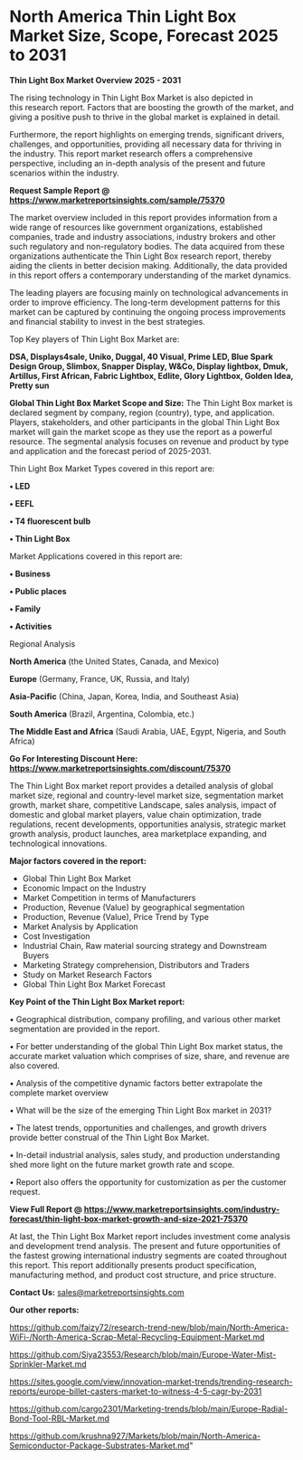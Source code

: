 # North America Thin Light Box Market Size, Scope, Forecast 2025 to 2031

<Strong> Thin Light Box Market Overview 2025 - 2031</strong>

The rising technology in Thin Light Box Market is also depicted in this research report. Factors that are boosting the growth of the market, and giving a positive push to thrive in the global market is explained in detail.

Furthermore, the report highlights on emerging trends, significant drivers, challenges, and opportunities, providing all necessary data for thriving in the industry. This report market research offers a comprehensive perspective, including an in-depth analysis of the present and future scenarios within the industry.

<strong>Request Sample Report @ <a href=https://www.marketreportsinsights.com/sample/75370>https://www.marketreportsinsights.com/sample/75370</a></strong>

The market overview included in this report provides information from a wide range of resources like government organizations, established companies, trade and industry associations, industry brokers and other such regulatory and non-regulatory bodies. The data acquired from these organizations authenticate the Thin Light Box research report, thereby aiding the clients in better decision making. Additionally, the data provided in this report offers a contemporary understanding of the market dynamics.

The leading players are focusing mainly on technological advancements in order to improve efficiency. The long-term development patterns for this market can be captured by continuing the ongoing process improvements and financial stability to invest in the best strategies.

Top Key players of Thin Light Box Market are:

<strong>DSA, Displays4sale, Uniko, Duggal, 40 Visual, Prime LED, Blue Spark Design Group, Slimbox, Snapper Display, W&Co, Display lightbox, Dmuk, Artillus, First African, Fabric Lightbox, Edlite, Glory Lightbox, Golden Idea, Pretty sun</strong>

<strong><b>Global Thin Light Box Market Scope and Size:</b></strong>
The Thin Light Box market is declared segment by company, region (country), type, and application. Players, stakeholders, and other participants in the global Thin Light Box market will gain the market scope as they use the report as a powerful resource. The segmental analysis focuses on revenue and product by type and application and the forecast period of 2025-2031.

Thin Light Box Market Types covered in this report are:

<strong>• LED

• EEFL

• T4 fluorescent bulb

• Thin Light Box</strong>

Market Applications covered in this report are:

<strong>• Business

• Public places

• Family

• Activities</strong> 

Regional Analysis

<strong>North America</strong> (the United States, Canada, and Mexico)

<strong>Europe</strong> (Germany, France, UK, Russia, and Italy)

<strong>Asia-Pacific</strong> (China, Japan, Korea, India, and Southeast Asia)

<strong>South America</strong> (Brazil, Argentina, Colombia, etc.)

<strong>The Middle East and Africa</strong> (Saudi Arabia, UAE, Egypt, Nigeria, and South Africa)

<strong>Go For Interesting Discount Here: <a href=https://www.marketreportsinsights.com/discount/75370>https://www.marketreportsinsights.com/discount/75370</a></strong>

The Thin Light Box market report provides a detailed analysis of global market size, regional and country-level market size, segmentation market growth, market share, competitive Landscape, sales analysis, impact of domestic and global market players, value chain optimization, trade regulations, recent developments, opportunities analysis, strategic market growth analysis, product launches, area marketplace expanding, and technological innovations.

<strong><b>Major factors covered in the report:</b></strong>
<ul>
  <li>Global Thin Light Box Market </li>
  <li>Economic Impact on the Industry</li>
  <li>Market Competition in terms of Manufacturers</li>
  <li>Production, Revenue (Value) by geographical segmentation</li>
  <li>Production, Revenue (Value), Price Trend by Type</li>
  <li>Market Analysis by Application</li>
  <li>Cost Investigation</li>
  <li>Industrial Chain, Raw material sourcing strategy and Downstream Buyers</li>
  <li>Marketing Strategy comprehension, Distributors and Traders</li>
  <li>Study on Market Research Factors</li>
  <li>Global Thin Light Box Market Forecast</li>
</ul>

<strong><b>Key Point of the Thin Light Box Market report:</b></strong>

• Geographical distribution, company profiling, and various other market segmentation are provided in the report.

• For better understanding of the global Thin Light Box market status, the accurate market valuation which comprises of size, share, and revenue are also covered.

• Analysis of the competitive dynamic factors better extrapolate the complete market overview

• What will be the size of the emerging Thin Light Box market in 2031?

• The latest trends, opportunities and challenges, and growth drivers provide better construal of the Thin Light Box Market.

• In-detail industrial analysis, sales study, and production understanding shed more light on the future market growth rate and scope.

• Report also offers the opportunity for customization as per the customer request.

<strong><b>View Full Report @ <a href=https://www.marketreportsinsights.com/industry-forecast/thin-light-box-market-growth-and-size-2021-75370>https://www.marketreportsinsights.com/industry-forecast/thin-light-box-market-growth-and-size-2021-75370</a></b></strong>


At last, the Thin Light Box Market report includes investment come analysis and development trend analysis. The present and future opportunities of the fastest growing international industry segments are coated throughout this report. This report additionally presents product specification, manufacturing method, and product cost structure, and price structure.

<strong>Contact Us:</strong>
sales@marketreportsinsights.com

<strong>Our other reports:</strong>

<a href=https://github.com/faizy72/research-trend-new/blob/main/North-America-WiFi-/North-America-Scrap-Metal-Recycling-Equipment-Market.md>https://github.com/faizy72/research-trend-new/blob/main/North-America-WiFi-/North-America-Scrap-Metal-Recycling-Equipment-Market.md</a>

<a href=https://github.com/Siya23553/Research/blob/main/Europe-Water-Mist-Sprinkler-Market.md>https://github.com/Siya23553/Research/blob/main/Europe-Water-Mist-Sprinkler-Market.md</a>

<a href=https://sites.google.com/view/innovation-market-trends/trending-research-reports/europe-billet-casters-market-to-witness-4-5-cagr-by-2031>https://sites.google.com/view/innovation-market-trends/trending-research-reports/europe-billet-casters-market-to-witness-4-5-cagr-by-2031</a>

<a href=https://github.com/cargo2301/Marketing-trends/blob/main/Europe-Radial-Bond-Tool-RBL-Market.md>https://github.com/cargo2301/Marketing-trends/blob/main/Europe-Radial-Bond-Tool-RBL-Market.md</a>

<a href=https://github.com/krushna927/Markets/blob/main/North-America-Semiconductor-Package-Substrates-Market.md>https://github.com/krushna927/Markets/blob/main/North-America-Semiconductor-Package-Substrates-Market.md</a>"
